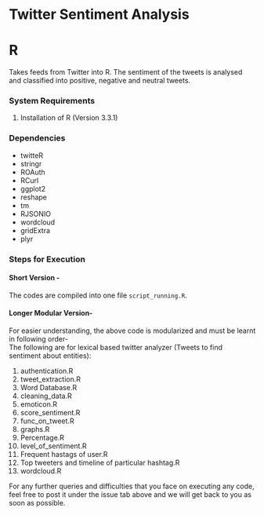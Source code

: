 # Twitter Sentiment Analysis  
# R  
Takes feeds from Twitter into R. The sentiment of the tweets is analysed and classified into positive, negative and neutral tweets.  

### System Requirements  
1. Installation of R (Version 3.3.1) 

### Dependencies
- twitteR 
- stringr 
- ROAuth 
- RCurl 
- ggplot2 
- reshape 
- tm 
- RJSONIO 
- wordcloud 
- gridExtra 
- plyr 

### Steps for Execution  

#### Short Version -  
The codes are compiled into one file `script_running.R`.  

#### Longer Modular Version-  
For easier understanding, the above code is modularized and must be learnt in following order-  
The following are for lexical based twitter analyzer (Tweets to find sentiment about entities):  
1. authentication.R  
2. tweet_extraction.R  
3. Word Database.R  
4. cleaning_data.R    
5. emoticon.R  
6. score_sentiment.R  
7. func_on_tweet.R  
8. graphs.R  
9. Percentage.R    
10. level_of_sentiment.R   
11. Frequent hastags of user.R   
12. Top tweeters and timeline of particular hashtag.R  
13. wordcloud.R  

For any further queries and difficulties that you face on executing any code, feel free to post it under the issue tab above and we will get back to you as soon as possible.
